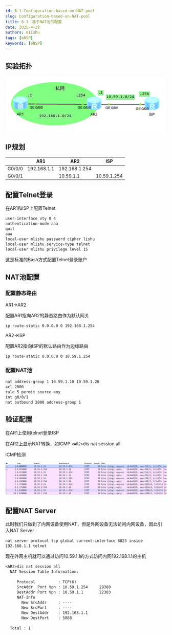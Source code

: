 ```yaml
---
id: 6-1-Configuration-based-on-NAT-pool
slug: Configuration-based-on-NAT-pool
title: 6-1：基于NAT池的配置
date: 2025-4-28
authors: m1ishu
tags: [eNSP]
keywords: [eNSP]
---
```

## 实验拓扑

![1745823043252](image/6-1基于NAT池的配置/1745823043252.png)

## IP规划

|        | AR1         | AR2           | ISP         |
| ------ | ----------- | ------------- | ----------- |
| G0/0/0 | 192.168.1.1 | 192.168.1.254 |             |
| G0/0/1 |             | 10.59.1.1     | 10.59.1.254 |

## 配置Telnet登录

在AR1和ISP上配置Telnet

```
user-interface vty 0 4
authentication-mode aaa
quit
aaa
local-user mlishu password cipher lishu
local-user mlishu service-type telnet
local-user mlishu privilege level 15
```

这是标准的Bash方式配置Telnet登录账户

## NAT池配置

### 配置静态路由

AR1->AR2

配置AR1指向AR2的静态路由作为默认网关

```
ip route-static 0.0.0.0 0 192.168.1.254
```

AR2->ISP

配置AR2指向ISP的默认路由作为边缘路由

```
ip route-static 0.0.0.0 0 10.59.1.254
```

### 配置NAT池

```
nat address-group 1 10.59.1.10 10.59.1.20
acl 2000
rule 5 permit source any
int g0/0/1
nat outbound 2000 address-group 1
```

## 验证配置

在AR1上使用telnet登录ISP

在AR2上显示NAT转换，如ICMP `<AR2>`dis nat session all

ICMP检测

![1745823749720](image/6-1基于NAT池的配置/1745823749720.png)

## 配置NAT Server

此时我们只做到了内网设备使用NAT，但是外网设备无法访问内网设备，因此引入NAT Server

```
nat server protocol tcp global current-interface 8023 inside 192.168.1.1 telnet
```

现在外网主机就可以通过访问10.59.1.1的方式访问内网192.168.1.1的主机

```
<AR2>dis nat session all 
  NAT Session Table Information:

     Protocol          : TCP(6)
     SrcAddr  Port Vpn : 10.59.1.254     29380                          
     DestAddr Port Vpn : 10.59.1.1       22303                          
     NAT-Info
       New SrcAddr     : ----
       New SrcPort     : ----
       New DestAddr    : 192.168.1.1  
       New DestPort    : 5888 

  Total : 1
```
